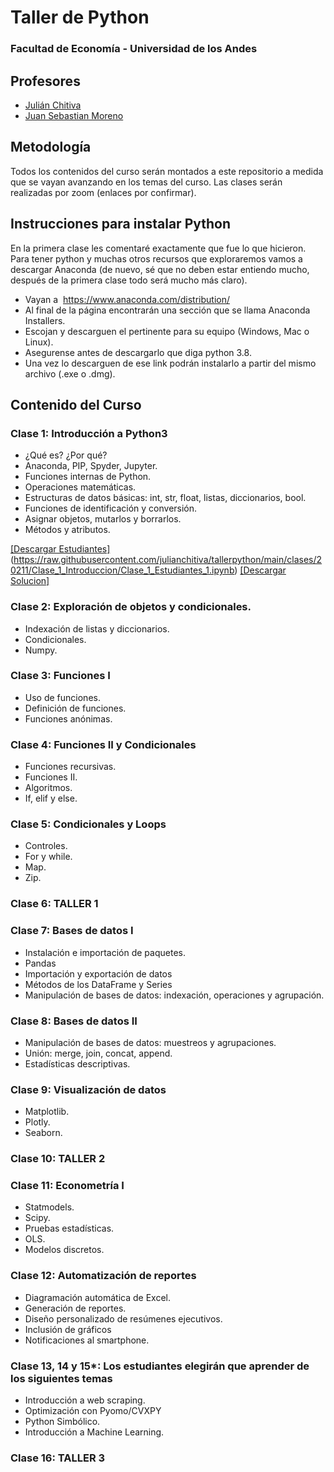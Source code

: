 # Taller de Python 
###	Facultad de Economía - Universidad de los Andes

## Profesores
- [Julián Chitiva](./jc.md)
- [Juan Sebastian Moreno](./jm.md)

## Metodología
Todos los contenidos del curso serán montados a este repositorio a medida que se vayan avanzando en los temas del curso. Las clases serán realizadas por zoom (enlaces por confirmar).

## Instrucciones para instalar Python

En la primera clase les comentaré exactamente que fue lo que hicieron. Para tener python y muchas otros recursos que exploraremos vamos a descargar Anaconda (de nuevo, sé que no deben estar entiendo mucho, después de la primera clase todo será mucho más claro).

- Vayan a  <https://www.anaconda.com/distribution/>
- Al final de la página encontrarán una sección que se llama Anaconda Installers. 
- Escojan y descarguen el pertinente para su equipo (Windows, Mac o Linux). 
- Asegurense antes de descargarlo que diga python 3.8. 
- Una vez lo descarguen de ese link podrán instalarlo a partir del mismo archivo (.exe o .dmg).

## Contenido del Curso 
### Clase 1: Introducción a Python3
- ¿Qué es? ¿Por qué?
- Anaconda, PIP, Spyder, Jupyter.
- Funciones internas de Python.
- Operaciones matemáticas.
- Estructuras de datos básicas: int, str, float, listas, diccionarios, bool.
- Funciones de identificación y conversión.
- Asignar objetos, mutarlos y borrarlos.
- Métodos y atributos.

<a id="raw-url" href="./../clases/20211/Clase_1_Introduccion/Clase_1_Solucion_1.ipynb">[Descargar Estudiantes]</a>
(https://raw.githubusercontent.com/julianchitiva/tallerpython/main/clases/20211/Clase_1_Introduccion/Clase_1_Estudiantes_1.ipynb) [[Descargar Solucion]]()



### Clase 2: Exploración de objetos y condicionales.
- Indexación de listas y diccionarios.
- Condicionales.
- Numpy.

### Clase 3: Funciones I
- Uso de funciones.
- Definición de funciones.
- Funciones anónimas.

### Clase 4: Funciones II y Condicionales
- Funciones recursivas.
- Funciones II.
- Algoritmos.
- If, elif y else.

### Clase 5: Condicionales y Loops
- Controles.
- For y while.
- Map.
- Zip.

### Clase 6: TALLER 1

### Clase 7: Bases de datos I
- Instalación e importación de paquetes.
- Pandas
- Importación y exportación de datos
- Métodos de los DataFrame y Series
- Manipulación de bases de datos: indexación, operaciones y agrupación.

### Clase 8: Bases de datos II
- Manipulación de bases de datos: muestreos y agrupaciones.
- Unión: merge, join, concat, append.
- Estadísticas descriptivas.

### Clase 9: Visualización de datos
- Matplotlib.
- Plotly.
- Seaborn.

### Clase 10: TALLER 2

### Clase 11: Econometría I
- Statmodels.
- Scipy.
- Pruebas estadísticas.
- OLS.
- Modelos discretos.

### Clase 12: Automatización de reportes
- Diagramación automática de Excel.
- Generación de reportes.
- Diseño personalizado de resúmenes ejecutivos.
- Inclusión de gráficos
- Notificaciones al smartphone.

### Clase 13, 14 y 15*: Los estudiantes elegirán que aprender de los siguientes temas
- Introducción a web scraping.
- Optimización con Pyomo/CVXPY
- Python Simbólico. 
- Introducción a Machine Learning.

### Clase 16: TALLER 3





